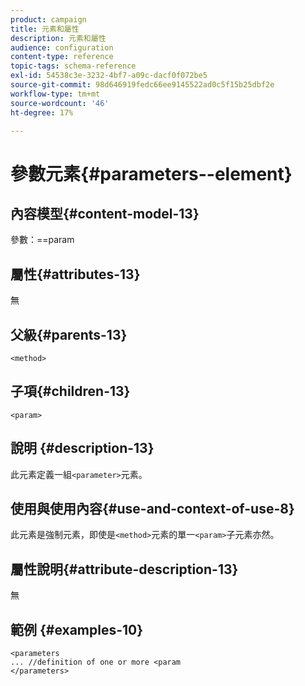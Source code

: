 ```yaml
---
product: campaign
title: 元素和屬性
description: 元素和屬性
audience: configuration
content-type: reference
topic-tags: schema-reference
exl-id: 54538c3e-3232-4bf7-a09c-dacf0f072be5
source-git-commit: 98d646919fedc66ee9145522ad0c5f15b25dbf2e
workflow-type: tm+mt
source-wordcount: '46'
ht-degree: 17%

---
```


# 參數元素{#parameters--element}

## 內容模型{#content-model-13}

參數：==param

## 屬性{#attributes-13}

無

## 父級{#parents-13}

`<method>`

## 子項{#children-13}

`<param>`

## 說明 {#description-13}

此元素定義一組`<parameter>`元素。

## 使用與使用內容{#use-and-context-of-use-8}

此元素是強制元素，即使是`<method>`元素的單一`<param>`子元素亦然。

## 屬性說明{#attribute-description-13}

無

## 範例 {#examples-10}

```
<parameters
... //definition of one or more <param
</parameters>
```
